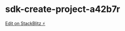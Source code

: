 # sdk-create-project-a42b7r

[Edit on StackBlitz ⚡️](https://stackblitz.com/edit/sdk-create-project-a42b7r)